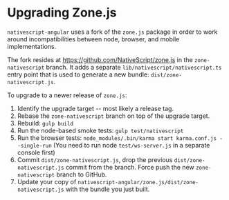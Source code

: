 # Upgrading Zone.js

`nativescript-angular` uses a fork of the `zone.js` package in order to work around incompatibilities between node, browser, and mobile implementations.

The fork resides at https://github.com/NativeScript/zone.js in the `zone-nativescript` branch. It adds a separate `lib/nativescript/nativescript.ts` entry point that is used to generate a new bundle: `dist/zone-nativescript.js`.

To upgrade to a newer release of `zone.js`:

1. Identify the upgrade target -- most likely a release tag.
2. Rebase the `zone-nativescript` branch on top of the upgrade target.
3. Rebuild: `gulp build`
4. Run the node-based smoke tests: `gulp test/nativescript`
5. Run the browser tests: `node_modules/.bin/karma start karma.conf.js --single-run` (You need to run node `test/ws-server.js` in a separate console first)
6. Commit `dist/zone-nativescript.js`, drop the previous `dist/zone-nativescript.js` commit from the branch. Force push the new `zone-nativescript` branch to GitHub.
7. Update your copy of `nativescript-angular/zone.js/dist/zone-nativescript.js` with the bundle you just built.
